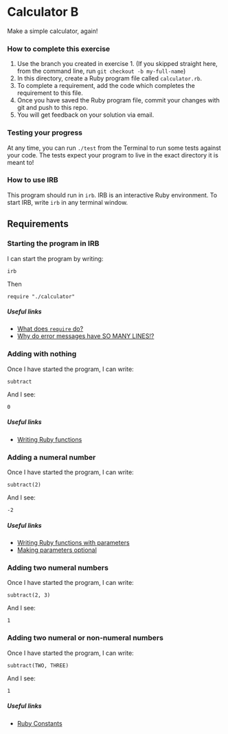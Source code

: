 # Calculator B

Make a simple calculator, again!

### How to complete this exercise

1. Use the branch you created in exercise 1. (If you skipped straight here, from the command line, run `git checkout -b my-full-name`)
2. In this directory, create a Ruby program file called `calculator.rb`.
3. To complete a requirement, add the code which completes the requirement to this file.
3. Once you have saved the Ruby program file, commit your changes with git and push to this repo.
4. You will get feedback on your solution via email.

### Testing your progress

At any time, you can run `./test` from the Terminal to run some tests against your code. The tests expect your program to live in the exact directory it is meant to!

### How to use IRB

This program should run in `irb`. IRB is an interactive Ruby environment. To start IRB, write `irb` in any terminal window.

## Requirements

### Starting the program in IRB

I can start the program by writing:

`irb`

Then 

`require "./calculator"`

##### Useful links

- [What does `require` do?]()
- [Why do error messages have SO MANY LINES!?]()

### Adding with nothing

Once I have started the program, I can write:

```
subtract
```

And I see:

```
0
```

##### Useful links

- [Writing Ruby functions]()

### Adding a numeral number

Once I have started the program, I can write:

```
subtract(2)
```

And I see:

```
-2
```

##### Useful links

- [Writing Ruby functions with parameters]()
- [Making parameters optional]()

### Adding two numeral numbers

Once I have started the program, I can write:

```
subtract(2, 3)
```

And I see:

```
1
```

### Adding two numeral or non-numeral numbers

Once I have started the program, I can write:

```
subtract(TWO, THREE)
```

And I see: 

```
1
```

##### Useful links

- [Ruby Constants]()
